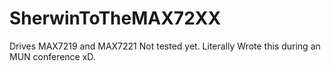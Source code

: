 # SherwinToTheMAX72XX
Drives MAX7219 and MAX7221
Not tested yet. Literally Wrote this during an MUN conference xD.
